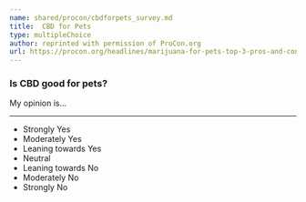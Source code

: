 ```yaml
---
name: shared/procon/cbdforpets_survey.md
title:  CBD for Pets 
type: multipleChoice
author: reprinted with permission of ProCon.org
url: https://procon.org/headlines/marijuana-for-pets-top-3-pros-and-cons/ 
---
```


###  Is CBD good for pets?

My opinion is...

---

- Strongly Yes
- Moderately Yes
- Leaning towards Yes
- Neutral
- Leaning towards No
- Moderately No
- Strongly No

